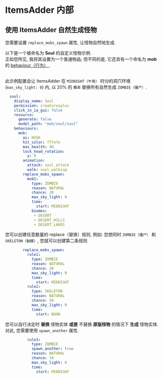 # ItemsAdder 内部

## 使用 ItemsAdder 自然生成怪物

您需要设置 `replace_mobs_spawn` 属性, 让怪物自然地生成.

以下是一个被命名为 **Soul** 的自定义怪物示例.\
正如您所见, 我将其设置为一个普通物品; 但不同的是, 它还具有一个命名为 **mob** 的 [behaviour（行为） ](../../../item-properties/behaviours.md) .

\
此示例配置会让 ItemsAdder 在 `MIDNIGHT（午夜）` 时分的洞穴环境 (`max_sky_light: 0`) 内, 以 20% 的 `概率` 替换所有自然生成 `ZOMBIE（僵尸）`.

```yaml
  soul:
    display_name: Soul
    permission: creaturesplus
    click_in_ia_gui: false
    resource:
      generate: false
      model_path: "mob/soul/soul"
    behaviours:
      mob:
        ai: HUSK
        hit_color: ff7e7e
        max_health: 40
        lock_head_rotation:
          y: 0
        animation:
          attack: soul_attack
          walk: soul_walking
        replace_mobs_spawn:
          mob1:
            type: ZOMBIE
            reason: NATURAL
            chance: 20
            max_sky_light: 0
            time:
              start: MIDNIGHT
            biomes:
             - DESERT
             - DESERT_HILLS
             - DESERT_LAKES
```

您可以创建任意数量的 replace（替换）规则, 例如: 您想同时 `ZOMBIE（僵尸）` 和 `SKELETON（骷髅）`, 您就可以创建第二条规则

```yaml
        replace_mobs_spawn:
          rule1:
            type: ZOMBIE
            reason: NATURAL
            chance: 20
            max_sky_light: 0
            time:
              start: MIDNIGHT
          rule2:
            type: SKELETON
            reason: NATURAL
            chance: 50
            max_sky_light: 0
            time:
              start: NOON
```

您可以自行决定时 **替换** 怪物实体 **或是** 不替换 **原版怪物** 的情况下 **生成** 怪物实体.\
对此, 您需要使用 `spawn_another` 属性.

```yaml
          rule3:
            type: ZOMBIE
            spawn_another: true
            reason: NATURAL
            chance: 10
            max_sky_light: 0
            time:
              start: MIDNIGHT
```
